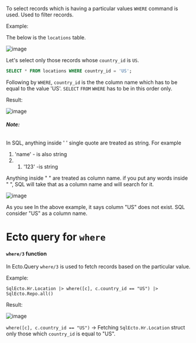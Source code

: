 To select records which is having a particular values `WHERE` command is used. Used to filter records.

Example:

The below is the `locations` table.

![image](https://github.com/sangeethailango/SQL-Ecto-writings/assets/78719077/6450b194-1a9d-418f-b227-8771344a19bf)

Let's select only those records whose `country_id` is `US`.

``` SQL
SELECT * FROM locations WHERE country_id = 'US';
```

Following by `WHERE`,  `country_id` is the the column name which has to be equal to the value 'US'. `SELECT` `FROM` `WHERE` has to be in this order only.

Result:

![image](https://github.com/sangeethailango/SQL-Ecto-writings/assets/78719077/0e7bfcfb-be96-46fb-9dca-ca82323d9ebd)

###### **Note:**

In SQL, anything inside ' ' single quote are treated as string.
For example

1. 'name' - is also string
2. 1. '123'  -is string
 
  Anything inside " " are treated as column name. if you put any words inside " ", SQL will take that as a column name and will search for it.

![image](https://github.com/sangeethailango/SQL-Ecto-writings/assets/78719077/14c56d22-7624-40f6-974b-2cf310011e54)

As you see In the above example, it says column "US" does not exist. SQL consider "US" as a column name. 


# Ecto query for `where` 

#### `where/3` function

In Ecto.Query `where/3` is used to fetch records based on the particular value.

Example:

``` Ecto
SqlEcto.Hr.Location |> where([c], c.country_id == "US") |> SqlEcto.Repo.all()
```

Result:

![image](https://github.com/sangeethailango/SQL-Ecto-writings/assets/78719077/342e27e6-e279-49bc-a8d9-00bfdd861ecc)

`where([c], c.country_id == "US")` -> Fetching `SqlEcto.Hr.Location` struct only those which `country_id` is equal to "US".  
